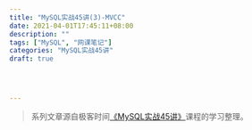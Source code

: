 ```yaml
---
title: "MySQL实战45讲(3)-MVCC"
date: 2021-04-01T17:45:11+08:00
description: ""
tags: ["MySQL", "网课笔记"]
categories: "MySQL实战45讲"
draft: true




---
```


> 系列文章源自极客时间[《MySQL实战45讲》](http://gk.link/a/10pWf)课程的学习整理。

